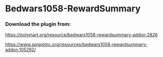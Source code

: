 # Bedwars1058-RewardSummary

### Download the plugin from: 
https://polymart.org/resource/bedwars1058-rewardsummary-addon.2826

https://www.spigotmc.org/resources/bedwars1058-rewardsummary-addon.105292/
